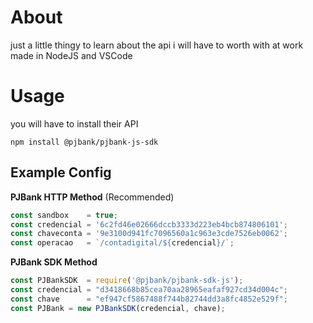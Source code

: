 # About
just a little thingy to learn about the api i will have to worth with at work
made in NodeJS and VSCode

# Usage
you will have to install their API
```
npm install @pjbank/pjbank-js-sdk
```

## Example Config

**PJBank HTTP Method** (Recommended)
```javascript
const sandbox    = true;
const credencial = '6c2fd46e02666dccb3333d223eb4bcb874806101';
const chaveconta = '9e3100d941fc7096560a1c963e3cde7526eb0062';
const operacao   = `/contadigital/${credencial}/`;
```
**PJBank SDK Method**
```javascript
const PJBankSDK  = require('@pjbank/pjbank-sdk-js');
const credencial = "d3418668b85cea70aa28965eafaf927cd34d004c";
const chave      = "ef947cf5867488f744b82744dd3a8fc4852e529f";
const PJBank = new PJBankSDK(credencial, chave);
```




